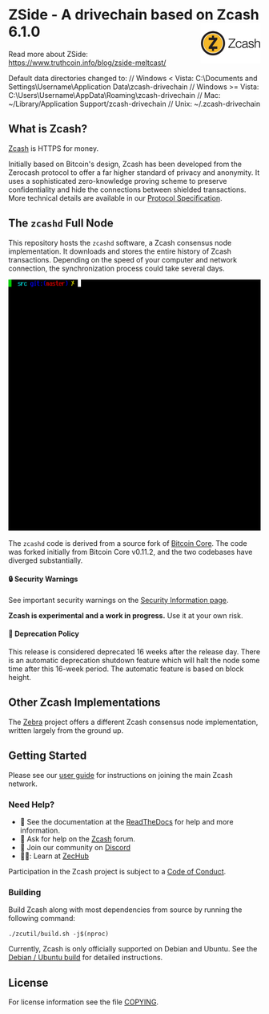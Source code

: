 ZSide - A drivechain based on Zcash 6.1.0
<img align="right" width="120" height="80" src="doc/imgs/logo.png">
===========

Read more about ZSide:
https://www.truthcoin.info/blog/zside-meltcast/

Default data directories changed to:
// Windows < Vista: C:\Documents and Settings\Username\Application Data\zcash-drivechain
// Windows >= Vista: C:\Users\Username\AppData\Roaming\zcash-drivechain
// Mac: ~/Library/Application Support/zcash-drivechain
// Unix: ~/.zcash-drivechain


What is Zcash?
--------------

[Zcash](https://z.cash/) is HTTPS for money.

Initially based on Bitcoin's design, Zcash has been developed from
the Zerocash protocol to offer a far higher standard of privacy and
anonymity. It uses a sophisticated zero-knowledge proving scheme to
preserve confidentiality and hide the connections between shielded
transactions. More technical details are available in our
[Protocol Specification](https://zips.z.cash/protocol/protocol.pdf).

## The `zcashd` Full Node

This repository hosts the `zcashd` software, a Zcash consensus node
implementation. It downloads and stores the entire history of Zcash
transactions. Depending on the speed of your computer and network
connection, the synchronization process could take several days.

<p align="center">
  <img src="doc/imgs/zcashd_screen.gif" height="500">
</p>

The `zcashd` code is derived from a source fork of
[Bitcoin Core](https://github.com/bitcoin/bitcoin). The code was forked
initially from Bitcoin Core v0.11.2, and the two codebases have diverged
substantially.

#### :lock: Security Warnings

See important security warnings on the
[Security Information page](https://z.cash/support/security/).

**Zcash is experimental and a work in progress.** Use it at your own risk.

####  :ledger: Deprecation Policy

This release is considered deprecated 16 weeks after the release day. There
is an automatic deprecation shutdown feature which will halt the node some
time after this 16-week period. The automatic feature is based on block
height.

## Other Zcash Implementations

The [Zebra](https://github.com/ZcashFoundation/zebra) project offers a
different Zcash consensus node implementation, written largely from the
ground up.

## Getting Started

Please see our [user
guide](https://zcash.readthedocs.io/en/latest/rtd_pages/rtd_docs/user_guide.html)
for instructions on joining the main Zcash network.

### Need Help?

* :blue_book: See the documentation at the [ReadTheDocs](https://zcash.readthedocs.io)
  for help and more information.
* :incoming_envelope: Ask for help on the [Zcash](https://forum.z.cash/) forum.
* :speech_balloon: Join our community on [Discord](https://discord.com/invite/zcash) 
* 🧑‍🎓: Learn at [ZecHub](https://zechub.wiki/)

Participation in the Zcash project is subject to a
[Code of Conduct](code_of_conduct.md).

### Building

Build Zcash along with most dependencies from source by running the following command:

```
./zcutil/build.sh -j$(nproc)
```

Currently, Zcash is only officially supported on Debian and Ubuntu. See the
[Debian / Ubuntu build](https://zcash.readthedocs.io/en/latest/rtd_pages/Debian-Ubuntu-build.html)
for detailed instructions.

License
-------

For license information see the file [COPYING](COPYING).
